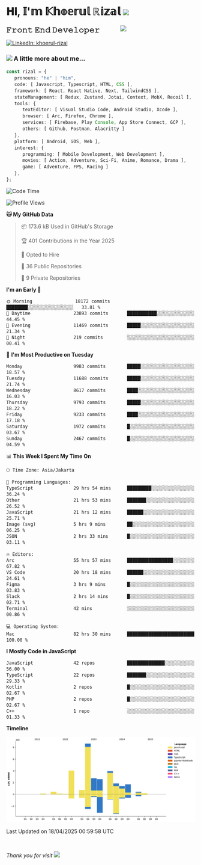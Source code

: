 <h1> 𝐇𝐢, 𝕀'𝕞 𝕂𝕙𝕠𝕖𝕣𝕦𝕝 ℝ𝕚𝕫𝕒𝕝 <img src="https://media.giphy.com/media/mGcNjsfWAjY5AEZNw6/giphy.gif" width="50"></h1>
<img align='right' src="https://media.giphy.com/media/v1.Y2lkPTc5MGI3NjExOWI2ajR2NGJubzBsZHFuaHMwajRrcDNsNXJwOG8yb3F0NjhkNXF4OSZlcD12MV9pbnRlcm5hbF9naWZfYnlfaWQmY3Q9cw/fkZukR450RQ1qnGaq9/giphy.gif" width="200">
<strong style="font-size:20px;">𝙵𝚛𝚘𝚗𝚝 𝙴𝚗𝚍 𝙳𝚎𝚟𝚎𝚕𝚘𝚙𝚎𝚛</strong>
</p></em>

[![LinkedIn: khoerul-rizal](https://img.shields.io/badge/khoerul--rizal-blue?style=flat-square&logo=Linkedin&logoColor=white&link=https://www.linkedin.com/in/khoerul-rizal/)](https://www.linkedin.com/in/khoerul-rizal/)

### <img src="https://media.giphy.com/media/VgCDAzcKvsR6OM0uWg/giphy.gif" width="50"> A little more about me...

```typescript
const rizal = {
   pronouns: "he" | "him",
   code: [ Javascript, Typescript, HTML, CSS ],
   framework: [ React, React Native, Next, TailwindCSS ],
   stateManagement: [ Redux, Zustand, Jotai, Context, MobX, Recoil ],
   tools: {
      textEditor: [ Visual Studio Code, Android Studio, Xcode ],
      browser: [ Arc, Firefox, Chrome ],
      services: [ Firebase, Play Console, App Store Connect, GCP ],
      others: [ Github, Postman, Alacritty ]
   },
   platform: [ Android, iOS, Web ],
   interest: {
      programming: [ Mobile Development, Web Development ],
      movies: [ Action, Adventure, Sci-Fi, Anime, Romance, Drama ],
      game: [ Adventure, FPS, Racing ]
   },
};
```

<!--START_SECTION:waka-->
![Code Time](http://img.shields.io/badge/Code%20Time-2%2C589%20hrs%2041%20mins-blue)

![Profile Views](http://img.shields.io/badge/Profile%20Views-13-blue)

**🐱 My GitHub Data** 

> 📦 173.6 kB Used in GitHub's Storage 
 > 
> 🏆 401 Contributions in the Year 2025
 > 
> 💼 Opted to Hire
 > 
> 📜 36 Public Repositories 
 > 
> 🔑 9 Private Repositories 
 > 
**I'm an Early 🐤** 

```text
🌞 Morning                18172 commits       ████████░░░░░░░░░░░░░░░░░   33.81 % 
🌆 Daytime                23893 commits       ███████████░░░░░░░░░░░░░░   44.45 % 
🌃 Evening                11469 commits       █████░░░░░░░░░░░░░░░░░░░░   21.34 % 
🌙 Night                  219 commits         ░░░░░░░░░░░░░░░░░░░░░░░░░   00.41 % 
```
📅 **I'm Most Productive on Tuesday** 

```text
Monday                   9983 commits        █████░░░░░░░░░░░░░░░░░░░░   18.57 % 
Tuesday                  11688 commits       █████░░░░░░░░░░░░░░░░░░░░   21.74 % 
Wednesday                8617 commits        ████░░░░░░░░░░░░░░░░░░░░░   16.03 % 
Thursday                 9793 commits        █████░░░░░░░░░░░░░░░░░░░░   18.22 % 
Friday                   9233 commits        ████░░░░░░░░░░░░░░░░░░░░░   17.18 % 
Saturday                 1972 commits        █░░░░░░░░░░░░░░░░░░░░░░░░   03.67 % 
Sunday                   2467 commits        █░░░░░░░░░░░░░░░░░░░░░░░░   04.59 % 
```


📊 **This Week I Spent My Time On** 

```text
🕑︎ Time Zone: Asia/Jakarta

💬 Programming Languages: 
TypeScript               29 hrs 54 mins      █████████░░░░░░░░░░░░░░░░   36.24 % 
Other                    21 hrs 53 mins      ███████░░░░░░░░░░░░░░░░░░   26.52 % 
JavaScript               21 hrs 12 mins      ██████░░░░░░░░░░░░░░░░░░░   25.71 % 
Image (svg)              5 hrs 9 mins        ██░░░░░░░░░░░░░░░░░░░░░░░   06.25 % 
JSON                     2 hrs 33 mins       █░░░░░░░░░░░░░░░░░░░░░░░░   03.11 % 

🔥 Editors: 
Arc                      55 hrs 57 mins      █████████████████░░░░░░░░   67.82 % 
VS Code                  20 hrs 18 mins      ██████░░░░░░░░░░░░░░░░░░░   24.61 % 
Figma                    3 hrs 9 mins        █░░░░░░░░░░░░░░░░░░░░░░░░   03.83 % 
Slack                    2 hrs 14 mins       █░░░░░░░░░░░░░░░░░░░░░░░░   02.71 % 
Terminal                 42 mins             ░░░░░░░░░░░░░░░░░░░░░░░░░   00.86 % 

💻 Operating System: 
Mac                      82 hrs 30 mins      █████████████████████████   100.00 % 
```

**I Mostly Code in JavaScript** 

```text
JavaScript               42 repos            ██████████████░░░░░░░░░░░   56.00 % 
TypeScript               22 repos            ███████░░░░░░░░░░░░░░░░░░   29.33 % 
Kotlin                   2 repos             █░░░░░░░░░░░░░░░░░░░░░░░░   02.67 % 
PHP                      2 repos             █░░░░░░░░░░░░░░░░░░░░░░░░   02.67 % 
C++                      1 repo              ░░░░░░░░░░░░░░░░░░░░░░░░░   01.33 % 
```



**Timeline**

![Lines of Code chart](https://raw.githubusercontent.com/khoerulrizal/khoerulrizal/main/assets/bar_graph.png)


 Last Updated on 18/04/2025 00:59:58 UTC
<!--END_SECTION:waka-->
</details>
<br/>

<em>Thank you for visit</em> <img src="https://media.giphy.com/media/v1.Y2lkPTc5MGI3NjExcHdvNm1qZWtjaGw0ZjdwM3Z3NnY2dHlueTVuODBta2FiY20wM2YybSZlcD12MV9pbnRlcm5hbF9naWZfYnlfaWQmY3Q9cw/tV25tpdKqdFa9x81k2/giphy.gif" width="40">
